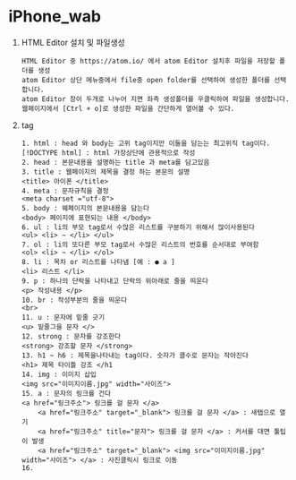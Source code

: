# iPhone_wab

1. HTML Editor 설치 및 파일생성      

       HTML Editor 중 https://atom.io/ 에서 atom Editor 설치후 파일을 저장할 폴더를 생성
       atom Editor 상단 메뉴중에서 file중 open folder를 선택하여 생성한 폴더를 선택합니다.
       atom Editor 창이 두개로 나누어 지면 좌측 생성폴더를 우클릭하여 파일을 생성합니다.
       웹페이지에서 [Ctrl + o]로 생성한 파일을 간단하게 열어볼 수 있다.



2. tag       

       1. html : head 와 body는 고위 tag이지만 이둘을 담는는 최고위직 tag이다.  [!DOCTYPE html] : html 가장상단에 관용적으로 작성
       2. head : 본문내용을 설명하는 title 과 meta를 담고있음
       3. title : 웹페이지의 제목을 결정 하는 본문의 설명                       <title> 아이폰 </title>
       4. meta : 문자규칙을 결정                                               <meta charset ="utf-8">
       5. body : 웨페이지의 본문내용을 담는다                                   <body> 페이지에 표현되는 내용 </body>
       6. ul : li의 부모 tag로서 수많은 리스트를 구분하기 위해서 많이사용된다     <ul> <li> ~ </li> </ul>
       7. ol : li의 또다른 부모 tag로서 수많은 리스트의 번호를 순서대로 부여함    <ol> <li> ~ </li> </ol>
       8. li : 목차 or 리스트를 나타냄 [예 : ● a ]                              <li> 리스트 </li>
       9. p : 하나의 단락을 나타내고 단락의 위아래로 줄을 띄운다                  <p> 작성내용 </p>
       10. br : 작성부분의 줄을 띄운다                                          <br>
       11. u : 문자에 밑줄 긋기                                                 <u> 밑줄그을 문자 </>
       12. strong : 문자를 강조한다                                             <strong> 강조할 문자 </strong>
       13. h1 ~ h6 : 제목을나타내는 tag이다. 숫자가 클수로 문자는 작아진다        <h1> 제목 타이틀 강조 </h1
       14. img : 이미지 삽입                                                   <img src="이미지이름.jpg" width="사이즈">
       15. a : 문자의 링크를 건다                                               <a href="링크주소"> 링크를 걸 문자 </a>
           <a href="링크주소" target="_blank"> 링크를 걸 문자 </a> : 새탭으로 열기
           <a href="링크주소" title="문자"> 링크를 걸 문자 </a> : 커서를 대면 툴팁이 발생
           <a href="링크주소" target="_blank"> <img src="이미지이름.jpg" width="사이즈"> </a> : 사진클릭시 링크로 이동
       16.
          
           
       
